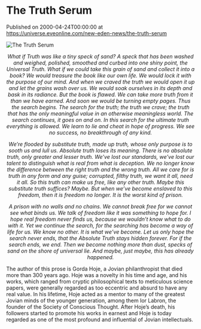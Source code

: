 # The Truth Serum
Published on 2000-04-24T00:00:00 at https://universe.eveonline.com/new-eden-news/the-truth-serum

![The Truth Serum](https://web.ccpgamescdn.com/communityassets/img/chronicles/chronicleImage/truth.jpg#center)

<em><p style="text-align: center;">
What if Truth was like a tiny speck of sand?
A speck that has been washed and weighed, polished, smoothed and curbed into one shiny point, the Universal Truth.
What if we could take this grain of sand and collect it into a book? We would treasure the book like our own life. We would lock it with the purpose of our mind.
And when we craved the truth we would open it up and let the grains wash over us. We would soak ourselves in its depth and bask in its radiance.
But the book is flawed. We can take more truth from it than we have earned. And soon we would be turning empty pages.
Thus the search begins. The search for the truth; the truth we crave; the truth that has the only meaningful value in an otherwise meaningless world.
The search continues, it goes on and on. In this search for the ultimate truth everything is allowed. We learn to lie and cheat in hope of progress. We see no success, no breakthrough of any kind.
</p></em>

<em><p style="text-align: center;">
We’re flooded by substitute truth, made up truth, whose only purpose is to sooth us and lull us.
Absolute truth loses its meaning. There is no absolute truth, only greater and lesser truth. We’ve lost our standards, we’ve lost our talent to distinguish what is real from what is deception. We no longer know the difference between the right truth and the wrong truth. All we care for is truth in any form and any guise; corrupted, filthy truth, we want it all, need it all.
So this truth can make us free, like any other truth. Maybe this substitute truth suffices? Maybe.
But when we’ve become enslaved to this freedom, then it is freedom no longer.
It is the worst kind of prison.</p></em>

<em><p style="text-align: center;">
A prison with no walls and no chains. We cannot break free for we cannot see what binds us.
We talk of freedom like it was something to hope for. I hope real freedom never finds us, because we wouldn’t know what to do with it.
Yet we continue the search, for the searching has become a way of life for us. We know no other. It is what we’ve become.
Let us only hope the search never ends, that the Absolute Truth stays hidden forever. For if the search ends, we end.
Then we become nothing more than dust, specks of sand on the shore of universal lie.
And maybe, just maybe, this has already happened.
</p></em>

The author of this prose is Gorda Hoje, a Jovian philanthropist that died more than 300 years ago. Hoje was a novelty in his time and age, and his works, which ranged from cryptic philosophical texts to meticulous science papers, were generally regarded as too eccentric and absurd to have any real value. In his lifetime, Hoje acted as a mentor to many of the greatest Jovian minds of the younger generation, among them Ior Labron, the founder of the Society of Conscious Thought. After Hoje’s death, his followers started to promote his works in earnest and Hoje is today regarded as one of the most profound and influential of Jovian intellectuals.
